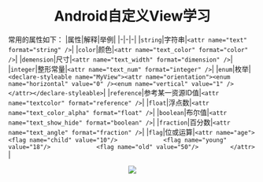# <div align=center>Android自定义View学习</div>

常用的属性如下：
|属性|解释|举例|
|-|-|-|
|`string`|字符串|`<attr name="text" format="string" />`|
|`color`|颜色|`<attr name="text_color" format="color" />`|
|`demension`|尺寸|`<attr name="text_width" format="dimension" />`|
|`integer`|整形常量|`<attr name="text_num" format="integer" />`|
|`enum`|枚举|`<declare-styleable name="MyView"><attr name="orientation"><enum name="horizontal" value="0" /><enum name="vertical" value="1" /></attr></declare-styleable>`|
|`reference`|参考某一资源ID值|`<attr name="textcolor" format="reference" />`|
|`float`|浮点数|`<attr name="text_color_alpha" format="float" />`|
|`boolean`|布尔值|`<attr name="text_show_hide" format="boolean" />`|
|`fraction`|百分数|`<attr name="text_angle" format="fraction" />`|
|`flag`|位或运算|`<attr name="age">             <flag name="child" value="10"/>             <flag name="young" value="18"/>             <flag name="old" value="50"/>         </attr> `|

<div align=center><img src="https://upload-images.jianshu.io/upload_images/3012005-e11b09f02b14bb7a.png?imageMogr2/auto-orient/strip%7CimageView2/2/w/300"></div>



